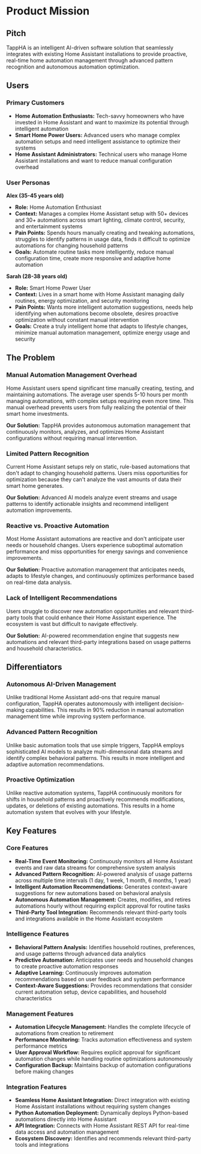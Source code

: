 # Product Mission

## Pitch

TappHA is an intelligent AI-driven software solution that seamlessly integrates with existing Home Assistant installations to provide proactive, real-time home automation management through advanced pattern recognition and autonomous automation optimization.

## Users

### Primary Customers

- **Home Automation Enthusiasts:** Tech-savvy homeowners who have invested in Home Assistant and want to maximize its potential through intelligent automation
- **Smart Home Power Users:** Advanced users who manage complex automation setups and need intelligent assistance to optimize their systems
- **Home Assistant Administrators:** Technical users who manage Home Assistant installations and want to reduce manual configuration overhead

### User Personas

**Alex (35-45 years old)**
- **Role:** Home Automation Enthusiast
- **Context:** Manages a complex Home Assistant setup with 50+ devices and 30+ automations across smart lighting, climate control, security, and entertainment systems
- **Pain Points:** Spends hours manually creating and tweaking automations, struggles to identify patterns in usage data, finds it difficult to optimize automations for changing household patterns
- **Goals:** Automate routine tasks more intelligently, reduce manual configuration time, create more responsive and adaptive home automation

**Sarah (28-38 years old)**
- **Role:** Smart Home Power User
- **Context:** Lives in a smart home with Home Assistant managing daily routines, energy optimization, and security monitoring
- **Pain Points:** Wants more intelligent automation suggestions, needs help identifying when automations become obsolete, desires proactive optimization without constant manual intervention
- **Goals:** Create a truly intelligent home that adapts to lifestyle changes, minimize manual automation management, optimize energy usage and security

## The Problem

### Manual Automation Management Overhead

Home Assistant users spend significant time manually creating, testing, and maintaining automations. The average user spends 5-10 hours per month managing automations, with complex setups requiring even more time. This manual overhead prevents users from fully realizing the potential of their smart home investments.

**Our Solution:** TappHA provides autonomous automation management that continuously monitors, analyzes, and optimizes Home Assistant configurations without requiring manual intervention.

### Limited Pattern Recognition

Current Home Assistant setups rely on static, rule-based automations that don't adapt to changing household patterns. Users miss opportunities for optimization because they can't analyze the vast amounts of data their smart home generates.

**Our Solution:** Advanced AI models analyze event streams and usage patterns to identify actionable insights and recommend intelligent automation improvements.

### Reactive vs. Proactive Automation

Most Home Assistant automations are reactive and don't anticipate user needs or household changes. Users experience suboptimal automation performance and miss opportunities for energy savings and convenience improvements.

**Our Solution:** Proactive automation management that anticipates needs, adapts to lifestyle changes, and continuously optimizes performance based on real-time data analysis.

### Lack of Intelligent Recommendations

Users struggle to discover new automation opportunities and relevant third-party tools that could enhance their Home Assistant experience. The ecosystem is vast but difficult to navigate effectively.

**Our Solution:** AI-powered recommendation engine that suggests new automations and relevant third-party integrations based on usage patterns and household characteristics.

## Differentiators

### Autonomous AI-Driven Management

Unlike traditional Home Assistant add-ons that require manual configuration, TappHA operates autonomously with intelligent decision-making capabilities. This results in 90% reduction in manual automation management time while improving system performance.

### Advanced Pattern Recognition

Unlike basic automation tools that use simple triggers, TappHA employs sophisticated AI models to analyze multi-dimensional data streams and identify complex behavioral patterns. This results in more intelligent and adaptive automation recommendations.

### Proactive Optimization

Unlike reactive automation systems, TappHA continuously monitors for shifts in household patterns and proactively recommends modifications, updates, or deletions of existing automations. This results in a home automation system that evolves with your lifestyle.

## Key Features

### Core Features

- **Real-Time Event Monitoring:** Continuously monitors all Home Assistant events and raw data streams for comprehensive system analysis
- **Advanced Pattern Recognition:** AI-powered analysis of usage patterns across multiple time intervals (1 day, 1 week, 1 month, 6 months, 1 year)
- **Intelligent Automation Recommendations:** Generates context-aware suggestions for new automations based on behavioral analysis
- **Autonomous Automation Management:** Creates, modifies, and retires automations hourly without requiring explicit approval for routine tasks
- **Third-Party Tool Integration:** Recommends relevant third-party tools and integrations available in the Home Assistant ecosystem

### Intelligence Features

- **Behavioral Pattern Analysis:** Identifies household routines, preferences, and usage patterns through advanced data analytics
- **Predictive Automation:** Anticipates user needs and household changes to create proactive automation responses
- **Adaptive Learning:** Continuously improves automation recommendations based on user feedback and system performance
- **Context-Aware Suggestions:** Provides recommendations that consider current automation setup, device capabilities, and household characteristics

### Management Features

- **Automation Lifecycle Management:** Handles the complete lifecycle of automations from creation to retirement
- **Performance Monitoring:** Tracks automation effectiveness and system performance metrics
- **User Approval Workflow:** Requires explicit approval for significant automation changes while handling routine optimizations autonomously
- **Configuration Backup:** Maintains backup of automation configurations before making changes

### Integration Features

- **Seamless Home Assistant Integration:** Direct integration with existing Home Assistant installations without requiring system changes
- **Python Automation Deployment:** Dynamically deploys Python-based automations directly into Home Assistant
- **API Integration:** Connects with Home Assistant REST API for real-time data access and automation management
- **Ecosystem Discovery:** Identifies and recommends relevant third-party tools and integrations 